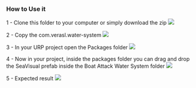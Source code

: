 ### How to Use it

1 - Clone this folder to your computer or simply download the zip
![](.\images-for-readme\image00.png)


2 - Copy the com.verasl.water-system
![](\images-for-readme\image01.png)


3 - In your URP project open the Packages folder
![](\images-for-readme\image02.png)


4 - Now in your project, inside the packages folder you can drag and drop the SeaVisual prefab inside the Boat Attack Water System folder
![](\images-for-readme\image03.png)


5 - Expected result
![](\images-for-readme\image04.png)
